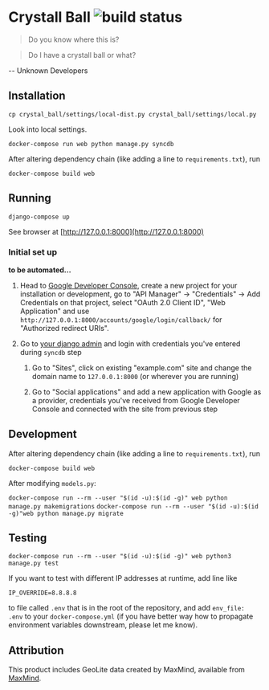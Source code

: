 # Crystall Ball ![build status](https://circleci.com/gh/Almad/crystal-ball.svg?style=shield&circle-token=29702d6a0400c8207e970c20b5fb78510a039e74)

> Do you know where this is?

> Do I have a crystall ball or what?

-- Unknown Developers

## Installation

`cp crystal_ball/settings/local-dist.py crystal_ball/settings/local.py`

Look into local settings.

`docker-compose run web python manage.py syncdb`

After altering dependency chain (like adding a line to `requirements.txt`), run 

`docker-compose build web`

## Running

`django-compose up`

See browser at [http://127.0.0.1:8000](http://127.0.0.1:8000)

### Initial set up

**to be automated...**

1. Head to [Google Developer Console](https://console.developers.google.com), create a new project for your installation or development, go to "API Manager" -> "Credentials" -> Add Credentials on that project, select "OAuth 2.0 Client ID", "Web Application" and use `http://127.0.0.1:8000/accounts/google/login/callback/` for "Authorized redirect URIs".

1. Go to [your django admin](http://127.0.0.1:8000/admin/) and login with credentials you've entered during `syncdb` step

	1. Go to "Sites", click on existing "example.com" site and change the domain name to `127.0.0.1:8000` (or wherever you are running)

	1. Go to "Social applications" and add a new application with Google as a provider, credentials you've received from Google Developer Console and connected with the site from previous step

## Development

After altering dependency chain (like adding a line to `requirements.txt`), run 

`docker-compose build web`


After modifying `models.py`:

`docker-compose run --rm --user "$(id -u):$(id -g)" web python manage.py makemigrations`
`docker-compose run --rm --user "$(id -u):$(id -g)"web python manage.py migrate`

## Testing

`docker-compose run --rm --user "$(id -u):$(id -g)" web python3 manage.py test`

If you want to test with different IP addresses at runtime, add line like

`IP_OVERRIDE=8.8.8.8`

to file called `.env` that is in the root of the repository, and add `env_file: .env` to your `docker-compose.yml` (if you have better way how to propagate environment variables downstream, please let me know).

## Attribution

This product includes GeoLite data created by MaxMind, available from 
[MaxMind](http://www.maxmind.com).
